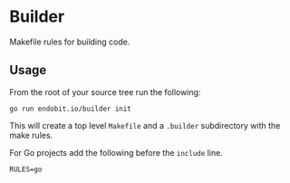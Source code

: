 # Builder

Makefile rules for building code.

## Usage

From the root of your source tree run the following:

```
go run endobit.io/builder init
```

This will create a top level `Makefile` and a `.builder` subdirectory with the
make rules.

For Go projects add the following before the `include` line.

```
RULES=go
```

